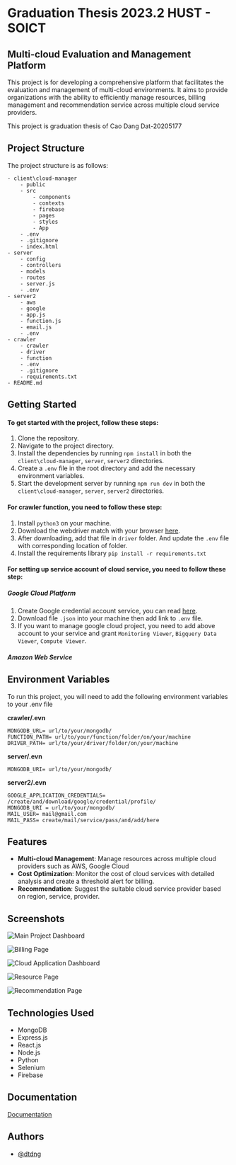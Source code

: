 # Graduation Thesis 2023.2 HUST - SOICT

## Multi-cloud Evaluation and Management Platform

This project is for developing a comprehensive platform that facilitates the evaluation and management of multi-cloud environments. It aims to provide organizations with the ability to efficiently manage resources, billing management and recommendation service across multiple cloud service providers.

This project is graduation thesis of Cao Dang Dat-20205177

## Project Structure

The project structure is as follows:

```
- client\cloud-manager
    - public
    - src
        - components
        - contexts
        - firebase
        - pages
        - styles
        - App
    - .env
    - .gitignore
    - index.html
- server
    - config
    - controllers
    - models
    - routes
    - server.js
    - .env
- server2
    - aws
    - google
    - app.js
    - function.js
    - email.js
    - .env
- crawler
    - crawler
    - driver
    - function
    - .env
    - .gitignore
    - requirements.txt
- README.md
```

## Getting Started

#### To get started with the project, follow these steps:

1. Clone the repository.
2. Navigate to the project directory.
3. Install the dependencies by running `npm install` in both the `client\cloud-manager`, `server`, `server2` directories.
4. Create a `.env` file in the root directory and add the necessary environment variables.
5. Start the development server by running `npm run dev` in both the `client\cloud-manager`, `server`, `server2` directories.

#### For crawler function, you need to follow these step:

1. Install `python3` on your machine.
2. Download the webdriver match with your browser [here](https://www.selenium.dev/documentation/webdriver/).
3. After downloading, add that file in `driver` folder. And update the `.env` file with corresponding location of folder.
4. Install the requirements library `pip install -r requirements.txt`

#### For setting up service account of cloud service, you need to follow these step:

##### **Google Cloud Platform**

1. Create Google credential account service, you can read [here](https://cloud.google.com/iam/docs/service-accounts-create).
2. Download file `.json` into your machine then add link to `.env` file.
3. If you want to manage google cloud project, you need to add above account to your service and grant `Monitoring Viewer`, `Bigquery Data Viewer`, `Compute Viewer`.

##### **Amazon Web Service**

## Environment Variables

To run this project, you will need to add the following environment variables to your .env file

**crawler/.evn**

    MONGODB_URL= url/to/your/mongodb/
    FUNCTION_PATH= url/to/your/function/folder/on/your/machine
    DRIVER_PATH= url/to/your/driver/folder/on/your/machine

**server/.evn**

    MONGODB_URI= url/to/your/mongodb/

**server2/.evn**

    GOOGLE_APPLICATION_CREDENTIALS= /create/and/download/google/credential/profile/
    MONGODB_URI = url/to/your/mongodb/
    MAIL_USER= mail@gmail.com
    MAIL_PASS= create/mail/service/pass/and/add/here

## Features

- **Multi-cloud Management**: Manage resources across multiple cloud providers such as AWS, Google Cloud
- **Cost Optimization**: Monitor the cost of cloud services with detailed analysis and create a threshold alert for billing.
- **Recommendation**: Suggest the suitable cloud service provider based on region, service, provider.

## Screenshots

![Main Project Dashboard](./screenshot/MainProjectDashboard.jpeg)

![Billing Page](./screenshot/OverviewBilling.jpeg)

![Cloud Application Dashboard](./screenshot/CloudAppDashboard.jpeg)

![Resource Page](./screenshot/ResourcePage.jpeg)

![Recommendation Page](./screenshot/ReviewPage.png)


## Technologies Used

- MongoDB
- Express.js
- React.js
- Node.js
- Python
- Selenium
- Firebase

## Documentation

[Documentation](https://storage.googleapis.com/hust-files/2024-07-02/5778168805851136/20205177_caodangdat-2023.2_3.7m.pdf)

## Authors

- [@dtdng](https://github.com/dtdng)
